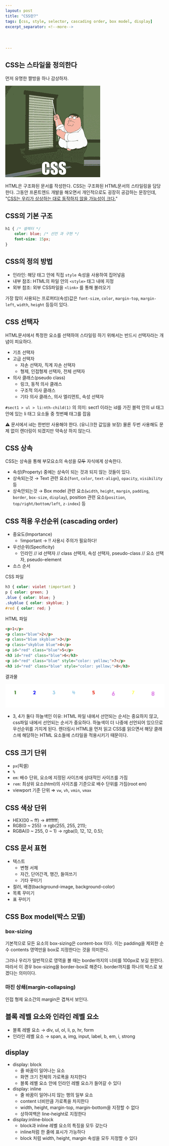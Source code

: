 ```yaml
---
layout: post
title: "CSS란?"
tags: [css, style, selector, cascading order, box model, display]
excerpt_separator: <!--more-->



---
```


## CSS는 스타일을 정의한다

<!--more-->

먼저 유명한 짤방을 하나 감상하자.

![css gif](/assets/img/posts/2021-01-01-about-css/css_is_awesome.gif)

HTML은 구조화된 문서를 작성한다. CSS는 구조화된 HTML문서의 스타일링을 담당한다. 그동안 프론트엔드 개발을 해오면서 개인적으로도 굉장히 공감하는 문장인데, "<u>CSS는 우리가 상상하는 대로 동작하지 않을 가능성이 크다.</u>"

## CSS의 기본 구조

```css
h1 { /* 셀렉터 */
	color: blue; /* 선언 과 구현 */
	font-size: 15px;
}
```

## CSS의 정의 방법

- 인라인: 해당 태그 안에 직접 `style` 속성을 사용하여 집어넣음
- 내부 참조: HTML의 파일 안의 `<style>` 태그 내에 지정
- 외부 참조: 외부 CSS파일을 `<link>` 를 통해 불러오기

가장 많이 사용되는 프로퍼티(속성)값은 `font-size`, `color`, `margin-top`, `margin-left`, `width`, `height` 등등이 있다.

## CSS 선택자

HTML문서에서 특정한 요소를 선택하여 스타일링 하기 위해서는 반드시 선택자라는 개념이 피요하다.

- 기초 선택자
- 고급 선택자
    - 자손 선택자, 직계 자손 선택자
    - 형제, 인접형제 선택자, 전체 선택자
- 의사 클래스(pseudo class)
    - 링크, 동적 의사 클래스
    - 구조적 의사 클래스
    - 기타 의사 클래스, 의사 엘리먼트, 속성 선택자

`#sect1 > ul > li:nth-child(1)` 의 의미: sect1 이라는 id를 가진 블럭 안의 ul 태그 안에 있는 li 태그 요소들 중 첫번째 태그를 잡음

⚠️ 문서에서 id는 한번만 사용해야 한다. (유니크한 값임을 보장) 물론 두번 사용해도 문제 없이 렌더링이 되겠지만 약속상 하지 않는다.

## CSS 상속

CSS는 상속을 통해 부모요소의 속성을 ~~모두~~  자식에게 상속한다.

- 속성(Property) 중에는 상속이 되는 것과 되지 않는 것들이 있다.
- 상속되는것 → Text 관련 요소(`font`, `color`, `text-align`), `opacity`, `visibility` 등
- 상속안되는것 → Box model 관련 요소(`width`, `height`, `margin`, `padding`, `border`, `box-size`, `display`), position 관련 요소(`position`, `top/right/bottom/left`, `z-index`) 등

## CSS 적용 우선순위 (cascading order)

- 중요도(Importance)
    - !important → ‼️ 사용시 주의가 필요하다!
- 우선순위(Specificity)
    - 인라인 // id 선택자 // class 선택자, 속성 선택자, pseudo-class // 요소 선택자, pseudo-element
- 소스 순서

CSS 파일

```css
h3 { color: violet !important }
p { color: green; }
.blue { color: blue; }
.skyblue { color: skyblue; }
#red { color: red; }
```

HTML 파일

```html
<p>1</p>
<p class="blue">2</p>
<p class="blue skyblue">3</p>
<p class="skyblue blue">4</p>
<p id="red" class="blue">5</p>
<h3 id="red" class="blue">6</h3>
<p id="red" class="blue" style="color: yellow;">7</p>
<h3 id="red" class="blue" style="color: yellow;">8</h3>
```

결과물

![img/Screen_Shot_2021-01-02_at_12.44.31_AM.png](/assets/img/posts/2021-01-01-about-css/Screen_Shot_2021-01-02_at_12.44.31_AM.png)

- 3, 4가 둘다 하늘색인 이유: HTML 파일 내에서 선언되는 순서는 중요하지 않고, css파일 내에서 선언되는 순서가 중요하다. 하늘색이 더 나중에 선언되어 있으므로 우선순위를 가지게 된다. 렌더링시 HTML을 먼저 읽고 CSS를 읽으면서 해당 클래스에 해당하는 HTML 요소들에  스타일을 적용시키기 때문이다.

## CSS 크기 단위

- `px`(픽셀)
- `%`
- `em`: 배수 단위, 요소에 지정된 사이즈에 상대적인 사이즈를 가짐
- `rem`: 최상위 요소(html)의 사이즈를 기준으로 배수 단위를 가짐(root em)
- viewport 기준 단위 ⇒ `vw`, `vh`, `vmin`, `vmax`

## CSS 색상 단위

- HEX(00 ~ ff) → #ffffff;
- RGB(0 ~ 255) → rgb(255, 255, 211);
- RGBA(0 ~ 255, 0 ~ 1) → rgba(0, 12, 12, 0.5);

## CSS 문서 표현

- 텍스트
    - 변형 서체
    - 자간, 단어간격, 행간, 들여쓰기
    - 기타 꾸미기
- 컬러, 배경(background-image, background-color)
- 목록 꾸미기
- 표 꾸미기

## CSS Box model(박스 모델)

### box-sizing

기본적으로 모든 요소의 box-sizing은 content-box 이다. 이는 padding을 제외한 순수 contents 영역만을 box로 지정한다는 것을 의미한다. 

그러나 우리가  일반적으로 영역을 볼 때는 border까지의 너비를 100px로 보길 원한다. 따라서 이 경우 box-sizing을 border-box로 해준다. border까지를 하나의 박스로 보겠다는 의미이다.

### 마진 상쇄(margin-collapsing)

인접 형제 요소간의 margin은 겹쳐서 보인다.

## 블록 레벨 요소와 인라인 레벨 요소

- 블록 레벨 요소 → div, ul, ol, li, p, hr, form
- 인라인 레벨 요소 → span, a, img, input, label, b, em, i, strong

## display

- display: block
    - 줄 바꿈이 일어나는 요소
    - 화면 크기 전체의 가로폭을 차지한다
    - 블록 레벨 요소 안에 인라인 레벨 요소가 들어갈 수 있다
- display: inline
    - 줄 바꿈이 일어나지 않는 행의 일부 요소
    - content 너비만큼 가로폭을 차지한다
    - width, height, margin-top, margin-bottom을 지정할 수 없다
    - 상하여백은 line-height로 지정한다
- display:inline-block
    - block과 inline 레벨 요소의 특징을 모두 갖는다
    - inline처럼 한 줄에 표시가 가능하다
    - block 처럼 width, height, margin 속성을 모두 지정할 수 있다